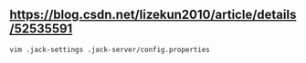 
## https://blog.csdn.net/lizekun2010/article/details/52535591

    vim .jack-settings .jack-server/config.properties

